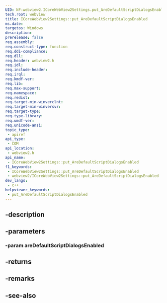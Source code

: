 ```yaml
---
UID: NF:webview2.ICoreWebView2Settings.put_AreDefaultScriptDialogsEnabled
tech.root: webview
title: ICoreWebView2Settings::put_AreDefaultScriptDialogsEnabled
ms.date: 
targetos: Windows
description: 
prerelease: false
req.assembly: 
req.construct-type: function
req.ddi-compliance: 
req.dll: 
req.header: webview2.h
req.idl: 
req.include-header: 
req.irql: 
req.kmdf-ver: 
req.lib: 
req.max-support: 
req.namespace: 
req.redist: 
req.target-min-winverclnt: 
req.target-min-winversvr: 
req.target-type: 
req.type-library: 
req.umdf-ver: 
req.unicode-ansi: 
topic_type:
 - apiref
api_type:
 - COM
api_location:
 - webview2.h
api_name:
 - ICoreWebView2Settings::put_AreDefaultScriptDialogsEnabled
f1_keywords:
 - ICoreWebView2Settings::put_AreDefaultScriptDialogsEnabled
 - webview2/ICoreWebView2Settings::put_AreDefaultScriptDialogsEnabled
dev_langs:
 - c++
helpviewer_keywords:
 - put_AreDefaultScriptDialogsEnabled
---
```


## -description

## -parameters

### -param areDefaultScriptDialogsEnabled

## -returns

## -remarks

## -see-also

